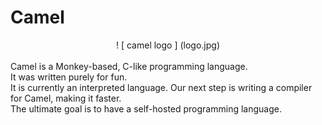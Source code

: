 # Camel 
<center> ! [ camel logo ] (logo.jpg) </center> <br>
Camel is a Monkey-based, C-like programming language.<br>
It was written purely for fun.<br>
It is currently an interpreted language. Our next step is writing a compiler for Camel, making it faster. <br>
The ultimate goal is to have a self-hosted programming language.
